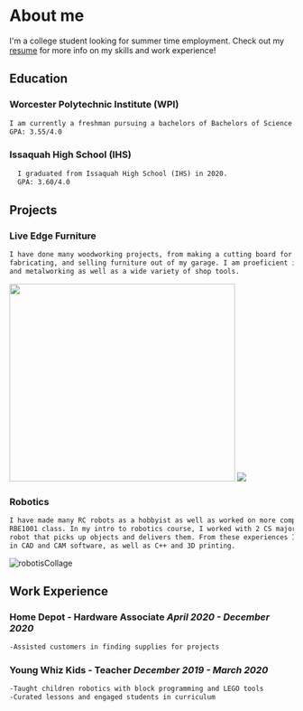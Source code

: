 # **About me**
  I'm a college student looking for summer time employment. 
  Check out my [resume](https://github.com/somariamul/Sophia-Mularoni/files/6260245/Resume.pdf) for more info on my skills and work experience!
  
## **Education**
### **Worcester Polytechnic Institute (WPI)**
```markdown
I am currently a freshman pursuing a bachelors of Bachelors of Science in  Robotics Engineering.
GPA: 3.55/4.0
```

### **Issaquah High School (IHS)**
```markdown
  I graduated from Issaquah High School (IHS) in 2020.
  GPA: 3.60/4.0
```

## **Projects**
### Live Edge Furniture

```markdown
I have done many woodworking projects, from making a cutting board for myself to designing, 
fabricating, and selling furniture out of my garage. I am proeficient in both woodworking 
and metalworking as well as a wide variety of shop tools.
```
<img src="https://user-images.githubusercontent.com/23114058/116767441-20158280-a9fe-11eb-93ca-6af8341c42f9.jpg" width="400" height="350" alt="">
<img src= "https://user-images.githubusercontent.com/23114058/116796858-d4221680-aaad-11eb-88c4-1dfd6af60747.PNG">

### Robotics
```markdown
I have made many RC robots as a hobbyist as well as worked on more complex systems such as the robot from my
RBE1001 class. In my intro to robotics course, I worked with 2 CS majors to create an autonomous 
robot that picks up objects and delivers them. From these experiences I have gained proeficiency
in CAD and CAM software, as well as C++ and 3D printing.
```
![robotisCollage](https://user-images.githubusercontent.com/23114058/116796848-bf458300-aaad-11eb-8d2b-41818580ecb8.PNG)

## Work Experience
### Home Depot - Hardware Associate *April 2020 - December 2020*
```markdown
-Assisted customers in finding supplies for projects
```

### Young Whiz Kids - Teacher *December 2019 - March 2020*
```markdown
-Taught children robotics with block programming and LEGO tools
-Curated lessons and engaged students in curriculum
```
